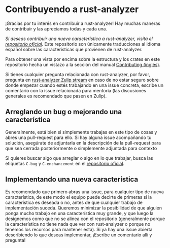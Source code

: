 # Contribuyendo a rust-analyzer

¡Gracias por tu interés en contribuir a rust-analyzer! Hay muchas maneras de contribuir
y las apreciamos todas y cada una.

*Si deseas contribuir una nueva característica a rust-analyzer, visita el [repositorio oficial](https://github.com/rust-lang/rust-analyzer).*
Este repositorio son únicamente traducciones al idioma español sobre las características
que provienen de rust-analyzer.

Para obtener una vista por encima sobre la estructura y los crates en este repositorio hecha un vistazo a
la sección del manual [Contributing (inglés)](https://rust-analyzer.github.io/book/contributing).

Si tienes cualquier pregunta relacionada con rust-analyzer, por favor, pregunta en [rust-analyzer Zulip stream](
https://rust-lang.zulipchat.com/#narrow/stream/185405-t-compiler.2Frust-analyzer) en caso de no
estar seguro sobre donde empezar cuando estés trabajando en una issue concreta, escribe un
comentario con la issue relacionada para mentoría (las discusiones generales es recomendado que
pasen en Zulip).


## Arreglando un bug o mejorando una característica

Generalmente, está bien si simplemente trabajas en este tipo de cosas y abres una pull-request para
ello. Si hay alguna issue acompañando tu solución, asegúrate de adjuntarla en la descripción de la
pull-request para que sea cerrada posteriormente o simplemente adjuntada para contexto

Si quieres buscar algo que arreglar o algo en lo que trabajar, busca las etiquetas `C-bug` y
`C-enchancement` en el [repositorio oficial](https://github.com/rust-lang/rust-analyzer).



## Implementando una nueva característica

Es recomendado que primero abras una issue, para cualquier tipo de nueva característica, de este
modo el equipo puede decirte de primeras si la característica es deseada o no, antes de que
cualquier trabajo de implementación suceda. Queremos minimizar la posibilidad de que alguien ponga
mucho trabajo en una característica muy grande, y que luego la designemos como que no se alinea
con el repositorio (generalmente porque la característica no tiene nada que ver con rust-analyzer o
porque no tenemos los recursos para mantener esta). Si ya hay una issue abierta describiendo lo que
deseas implementar, ¡Escribe un comentario allí y pregunta!
